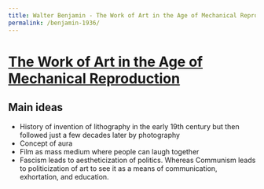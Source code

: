 ```yaml
---
title: Walter Benjamin - The Work of Art in the Age of Mechanical Reproduction
permalink: /benjamin-1936/
---
```

# [The Work of Art in the Age of Mechanical Reproduction](https://en.wikipedia.org/wiki/The_Work_of_Art_in_the_Age_of_Mechanical_Reproduction)

## Main ideas
 * History of invention of lithography in the early 19th century but then followed just a few decades later by photography
 * Concept of aura
 * Film as mass medium where people can laugh together
 * Fascism leads to aestheticization of politics. Whereas Communism leads to politicization of art to see it as a means of communication, exhortation, and education.
 
